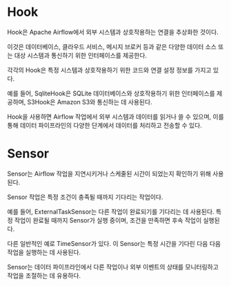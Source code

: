# Hook
Hook은 Apache Airflow에서 외부 시스템과 상호작용하는 연결을 추상화한 것이다.

이것은 데이터베이스, 클라우드 서비스, 메시지 브로커 등과 같은 다양한 데이터 소스 또는 대상 시스템과 통신하기 위한 인터페이스를 제공한다.

각각의 Hook은 특정 시스템과 상호작용하기 위한 코드와 연결 설정 정보를 가지고 있다.

예를 들어, SqliteHook은 SQLite 데이터베이스와 상호작용하기 위한 인터페이스를 제공하며, S3Hook은 Amazon S3와 통신하는 데 사용된다.

Hook을 사용하면 Airflow 작업에서 외부 시스템과 데이터를 읽거나 쓸 수 있으며, 이를 통해 데이터 파이프라인의 다양한 단계에서 데이터를 처리하고 전송할 수 있다.

# Sensor
Sensor는 Airflow 작업을 지연시키거나 스케줄된 시간이 되었는지 확인하기 위해 사용된다.

Sensor 작업은 특정 조건이 충족될 때까지 기다리는 작업이다.

예를 들어, ExternalTaskSensor는 다른 작업이 완료되기를 기다리는 데 사용된다. 특정 작업이 완료될 때까지 Sensor가 실행 중이며, 조건을 만족하면 후속 작업이 실행된다.

다른 일반적인 예로 TimeSensor가 있다. 이 Sensor는 특정 시간을 기다린 다음 다음 작업을 실행하는 데 사용된다.

Sensor는 데이터 파이프라인에서 다른 작업이나 외부 이벤트의 상태를 모니터링하고 작업을 조절하는 데 유용하다.
